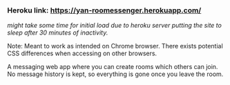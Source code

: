 ### Heroku link: https://yan-roomessenger.herokuapp.com/
*might take some time for initial load due to heroku server putting the site to sleep after 30 minutes of inactivity.*

Note: Meant to work as intended on Chrome browser. 
There exists potential CSS differences when accessing on other browsers.

A messaging web app where you can create rooms which others can join. 
No message history is kept, so everything is gone once you leave the room.
